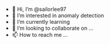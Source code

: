 - 👋 Hi, I’m @sailorlee97
- 👀 I’m interested in anomaly detection 
- 🌱 I’m currently learning 
- 💞️ I’m looking to collaborate on ...
- 📫 How to reach me ...

<!---
sailorlee97/sailorlee97 is a ✨ special ✨ repository because its `README.md` (this file) appears on your GitHub profile.
You can click the Preview link to take a look at your changes.
--->
